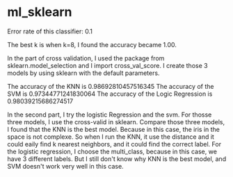# ml_sklearn

Error rate of this classifier: 0.1

The best k is when k=8, I found the accuracy became 1.00.

In the part of cross validation, I used the package from sklearn.model_selection and I import cross_val_score.
I create those 3 models by using sklearn with the default parameters.

The accuracy of the KNN is 0.98692810457516345
The accuracy of the SVM is 0.97344771241830064
The accuracy of the Logic Regression is 0.98039215686274517

In the second part, I try the logistic Regression and the svm. For thosse three models, I use the cross-valid in sklearn. Compare those three models, I found that the KNN is the best model. Because in this case, the iris in the space is not complexe. So when I run the KNN, it use the distance and it could eaily find k nearest neighbors, and it could find the correct label. For the logistic regression, I choose the multi_class, because in this case, we have 3 different labels. But I still don't know why KNN is the best model, and SVM doesn't work very well in this case.
